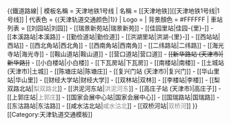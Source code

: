{{鐵道路線|
| 模板名稱 = 天津地铁1号线
| 名稱 = [[天津地铁]][[天津地铁1号线|1号线]]
| 代表色 = {{天津轨道交通颜色|1}}
| Logo =
| 背景顏色 = #FFFFFF
| 車站列表 = [[刘园站|刘园]] - [[瑞景新苑站|瑞景新苑]] - [[佳园里站|佳园-{里}-]] - [[本溪路站|本溪路]] - [[勤俭道站|勤俭道]] - [[洪湖里站|洪湖-{里}-]] - [[西站站|西站]] - [[西北角站|西北角]] - [[西南角站|西南角]] - [[二纬路站|二纬路]] - [[海光寺站|海光寺]] - [[鞍山道站|鞍山道]] - [[营口道站|营口道]]  - <del>[[新华路站 (天津市)|新华路]]</del> - [[小白楼站|小白楼]] - [[下瓦房站|下瓦房]] - [[南楼站|南楼]] - [[土城站 (天津市)|土城]] - [[陈塘庄站|陈塘庄]] - [[复兴门站 (天津市)|复兴门]] - [[华山里站|华山里]] - [[财经大学站|财经大学]] - [[双林站|双林]] - [[李楼站|李楼]] - [[梨双路北站|<span style="color: #888;">梨双路北</span>]] - [[洪泥河东站|<span style="color: #888;">洪泥河东</span>]] - [[高庄子站 (天津市)|高庄子]] - [[上郭庄站|<span style="color: #888;">上郭庄</span>]] - [[国家会展中心站|国家会展中心]] - [[国瑞路站|国瑞路]] - [[东沽路站|东沽路]] - [[咸水沽北站|<span style="color: #888;">咸水沽北</span>]] - [[双桥河站|<span style="color: #888;">双桥河</span>]]
}}<noinclude>
[[Category:天津轨道交通模板]]
</noinclude>